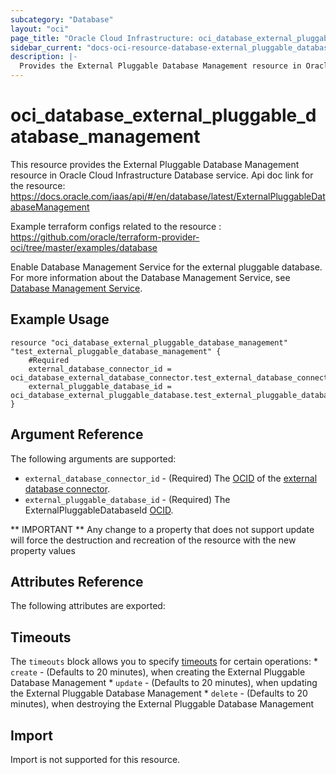```yaml
---
subcategory: "Database"
layout: "oci"
page_title: "Oracle Cloud Infrastructure: oci_database_external_pluggable_database_management"
sidebar_current: "docs-oci-resource-database-external_pluggable_database_management"
description: |-
  Provides the External Pluggable Database Management resource in Oracle Cloud Infrastructure Database service
---
```


# oci_database_external_pluggable_database_management
This resource provides the External Pluggable Database Management resource in Oracle Cloud Infrastructure Database service.
Api doc link for the resource: https://docs.oracle.com/iaas/api/#/en/database/latest/ExternalPluggableDatabaseManagement

Example terraform configs related to the resource : https://github.com/oracle/terraform-provider-oci/tree/master/examples/database

Enable Database Management Service for the external pluggable database.
For more information about the Database Management Service, see
[Database Management Service](https://docs.cloud.oracle.com/iaas/Content/ExternalDatabase/Concepts/databasemanagementservice.htm).


## Example Usage

```hcl
resource "oci_database_external_pluggable_database_management" "test_external_pluggable_database_management" {
	#Required
	external_database_connector_id = oci_database_external_database_connector.test_external_database_connector.id
	external_pluggable_database_id = oci_database_external_pluggable_database.test_external_pluggable_database.id
}
```

## Argument Reference

The following arguments are supported:

* `external_database_connector_id` - (Required) The [OCID](https://docs.cloud.oracle.com/iaas/Content/General/Concepts/identifiers.htm) of the [external database connector](https://docs.cloud.oracle.com/iaas/api/#/en/database/latest/datatypes/CreateExternalDatabaseConnectorDetails). 
* `external_pluggable_database_id` - (Required) The ExternalPluggableDatabaseId [OCID](https://docs.cloud.oracle.com/iaas/Content/General/Concepts/identifiers.htm).

** IMPORTANT **
Any change to a property that does not support update will force the destruction and recreation of the resource with the new property values

## Attributes Reference

The following attributes are exported:


## Timeouts

The `timeouts` block allows you to specify [timeouts](https://registry.terraform.io/providers/oracle/oci/latest/docs/guides/changing_timeouts) for certain operations:
	* `create` - (Defaults to 20 minutes), when creating the External Pluggable Database Management
	* `update` - (Defaults to 20 minutes), when updating the External Pluggable Database Management
	* `delete` - (Defaults to 20 minutes), when destroying the External Pluggable Database Management


## Import

Import is not supported for this resource.

